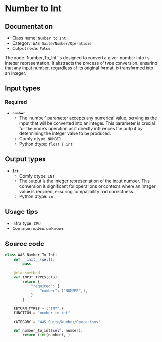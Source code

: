 # Number to Int
## Documentation
- Class name: `Number to Int`
- Category: `WAS Suite/Number/Operations`
- Output node: `False`

The node 'Number_To_Int' is designed to convert a given number into its integer representation. It abstracts the process of type conversion, ensuring that any input number, regardless of its original format, is transformed into an integer.
## Input types
### Required
- **`number`**
    - The 'number' parameter accepts any numerical value, serving as the input that will be converted into an integer. This parameter is crucial for the node's operation as it directly influences the output by determining the integer value to be produced.
    - Comfy dtype: `NUMBER`
    - Python dtype: `float | int`
## Output types
- **`int`**
    - Comfy dtype: `INT`
    - The output is the integer representation of the input number. This conversion is significant for operations or contexts where an integer value is required, ensuring compatibility and correctness.
    - Python dtype: `int`
## Usage tips
- Infra type: `CPU`
- Common nodes: unknown


## Source code
```python
class WAS_Number_To_Int:
    def __init__(self):
        pass

    @classmethod
    def INPUT_TYPES(cls):
        return {
            "required": {
                "number": ("NUMBER",),
            }
        }

    RETURN_TYPES = ("INT",)
    FUNCTION = "number_to_int"

    CATEGORY = "WAS Suite/Number/Operations"

    def number_to_int(self, number):
        return (int(number), )

```

